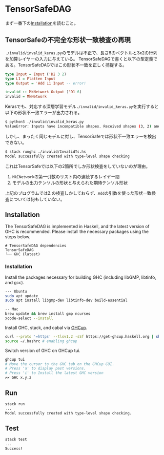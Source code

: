 # TensorSafeDAG

まず一番下の[Installation](#installation)を読むこと。

## TensorSafeの不完全な形状一致検査の再現
`./invalid/invalid_keras.py`のモデルは不正で、長さ6のベクトルと3x2の行列を加算レイヤーの入力に与えている。
TensorSafeDAGで書くと以下の型定義である。TensorSafeDAGではこの形状不一致を正しく捕捉する。
```haskell
type Input = Input ('D2 3 2)
type L1 = Flatten Input
type Output = 'Add L1 Input -- error!

invalid :: MkNetwork Output ('D1 6)
invalid = MkNetwork
```

Kerasでも、対応する深層学習モデル`./invalid/invalid_keras.py`を実行すると以下の形状不一致エラーが出力される。
```sh
$ python3 ./invalid/invalid_keras.py
ValueError: Inputs have incompatible shapes. Received shapes (3, 2) and (6,)
```
しかし、まったく同じモデルに対し、TensorSafeでは形状不一致エラーを検出できない。
```sh
$ stack runghc ./invalid/InvalidTs.hs
Model successfully created with type-level shape checking
```
これはTensorSafeでは以下の2箇所でしか形状検査をしていないのが理由。
1. `MkINetwork`の第一引数のリスト内の連続するレイヤー間
2. モデルの出力テンソルの形状と与えられた期待テンソル形状

上記のプログラムでは2.の検査しかしておらず、`Add`の引数を使った形状一致検査については何もしていない。

## Installation
The TensorSafeDAG is implemented in Haskell, and the latest version of GHC is recommended.
Please install the necessary packages using the steps below.

```
# TensorSafeDAG dependencies
TensorSafeDAG
└── GHC (latest)
```

### Installation
Install the packages necessary for building GHC (including libGMP, libtinfo, and gcc).
```bash
--- Ubuntu
sudo apt update
sudo apt install libgmp-dev libtinfo-dev build-essential

-- Mac
brew update && brew install gmp ncurses
xcode-select --install
```

Install GHC, stack, and cabal via [GHCup](https://www.haskell.org/ghcup/#).
```bash
curl --proto '=https' --tlsv1.2 -sSf https://get-ghcup.haskell.org | sh
source ~/.bashrc # enabling ghcup
```

Switch version of GHC on GHCup tui.
```bash
ghcup tui
# Move the cursor to the GHC tab on the GHCup GUI.
# Press 'a' to display past versions.
# Press 'i' to Install the latest GHC version
✔✔ GHC x.y.z
```

## Run
```bash
stack run
...
Model successfully created with type-level shape checking.
```

## Test
```bash
stack test
...
Success!
```
